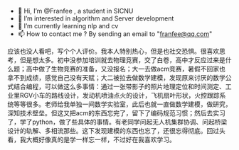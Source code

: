 - 👋 Hi, I’m @Franfee , a student in SICNU
- 👀 I’m interested in algorithm and Server development
- 🌱 I’m currently learning nlp and cv
- 📫 How to contact me ? By sending an email to "franfee@qq.com"

应该也没人看吧，写个个人评价。我本人特别热心，但是也社交恐惧。很喜欢思考，但是想太多。初中没参加培训就去物理竞赛，交了白卷，高中才反应过来是什么题；高中做了生物竞赛的准备，又没报名；大一去做acm竞赛，暑假不回家也拿不到成绩，感觉自己没有天赋；大二被拉去做数学建模，发现原来讨厌的数学公式结合编程，可以做这么多事情：通过一张带影子的照片地理定位和时间测定、工业里RGV小车的路线设计，发动机喷油点火的设计，飞机扇叶形状，火控跟踪系统等等很多。老师给我单独一间数学实验室，此后也就一直做数学建模，做研究，深知技术壁垒。但这又把acm的东西忘完了，留下了编码规范习惯；然后去实习了，学了python，做了些具体的事情。有老同学问起无人机集群协调、问起桥梁设计的轨解、多相流那些。这下发现建模的东西也忘了，还很忘得彻底。回过头看，我大概好像真的是学一样忘一样，不过好在我喜欢学习。
<!---
Franfee/Franfee is a ✨ special ✨ repository because its `README.md` (this file) appears on your GitHub profile.
You can click the Preview link to take a look at your changes.
--->
